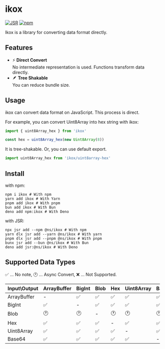 # ikox

[![JSR](https://jsr.io/badges/@ns/ikox)](https://jsr.io/@ns/ikox)
[![npm](https://img.shields.io/npm/v/ikox)](https://npmjs.com/package/ikox)

Ikox is a library for converting data format directly.

## Features

- ⚡️ **Direct Convert**\
  No intermediate representation is used. Functions transform data directly.
- 🪶 **Tree Shakable**\
  You can reduce bundle size.

## Usage

ikox can convert data format on JavaScript. This process is direct.

For example, you can convert Uint8Array into hex string with ikox:

```ts
import { uint8Array_hex } from 'ikox'

const hex = uint8Array_hex(new Uint8Array(8))
```

It is tree-shakable. Or, you can use default export.

```ts
import uint8Array_hex from 'ikox/uint8array-hex'
```

## Install

with npm:

```shell
npm i ikox # With npm
yarn add ikox # With Yarn
pnpm add ikox # With pnpm
bun add ikox # With Bun
deno add npm:ikox # With Deno
```

with JSR:

```shell
npx jsr add --npm @ns/ikox # With npm
yarn dlx jsr add --yarn @ns/ikox # With yarn
pnpm dlx jsr add --pnpm @ns/ikox # With pnpm
bunx jsr add --bun @ns/ikox # With Bun
deno add jsr:@ns/ikox # With Deno
```

## Supported Data Types

✅ ... No note, 🕐 ... Async Convert, ❌ ... Not Supported.

| Input\Output | ArrayBuffer | BigInt | Blob | Hex | Uint8Array | Base64 |
| :----------- | ----------- | ------ | ---- | --- | ---------- | ------ |
| ArrayBuffer  | -           | ✅     | ✅   | ✅  | ✅         | ✅     |
| BigInt       | ✅          | -      | ✅   | ✅  | ✅         | ✅     |
| Blob         | 🕐          | 🕐     | -    | 🕐  | 🕐         | 🕐     |
| Hex          | ✅          | ✅     | ✅   | -   | ✅         | ✅     |
| Uint8Array   | ✅          | ✅     | ✅   | ✅  | -          | ✅     |
| Base64       | ✅          | ✅     | ✅   | ✅  | ✅         | -      |
